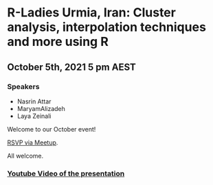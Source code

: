# R-Ladies Urmia, Iran: Cluster analysis, interpolation techniques and more using R 

## October 5th, 2021 5 pm AEST

### Speakers

* Nasrin Attar
* MaryamAlizadeh
* Laya Zeinali

Welcome to our October event!

[RSVP via Meetup](https://www.meetup.com/en-AU/rladies-brisbane/events/281060440/). 

All welcome.

### [Youtube Video of the presentation](https://youtu.be/irbIyaELnPY)



